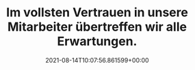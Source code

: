 ---
date: '2021-08-14T10:07:56.861599+00:00'
found_at: '2014-12-19'
found_url: http://www.bacardi-deutschland.de/karriere/bacardi-als-arbeitgeber
title: Im vollsten Vertrauen in unsere Mitarbeiter übertreffen wir alle Erwartungen.
---